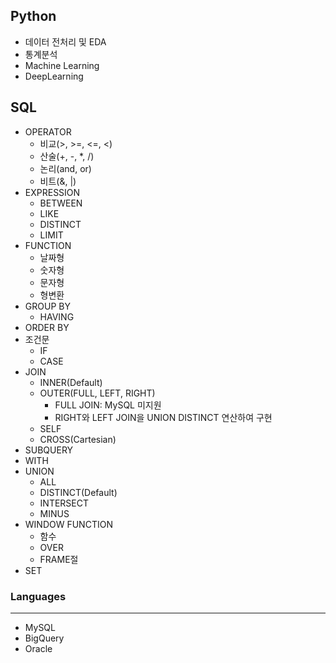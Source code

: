## Python
- 데이터 전처리 및 EDA
- 통계분석
- Machine Learning
- DeepLearning

## SQL
- OPERATOR
  - 비교(>, >=, <=, <)
  - 산술(+, -, *, /)
  - 논리(and, or)
  - 비트(&, |)
- EXPRESSION
  - BETWEEN
  - LIKE
  - DISTINCT
  - LIMIT
- FUNCTION
  - 날짜형
  - 숫자형
  - 문자형
  - 형변환
- GROUP BY
  - HAVING
- ORDER BY
- 조건문
  - IF
  - CASE
- JOIN
  - INNER(Default)
  - OUTER(FULL, LEFT, RIGHT)
    - FULL JOIN: MySQL 미지원
    - RIGHT와 LEFT JOIN을 UNION DISTINCT 연산하여 구현
  - SELF
  - CROSS(Cartesian)
- SUBQUERY
- WITH
- UNION
  - ALL
  - DISTINCT(Default)
  - INTERSECT
  - MINUS
- WINDOW FUNCTION
  - 함수
  - OVER
  - FRAME절
- SET

### Languages
---
- MySQL
- BigQuery
- Oracle